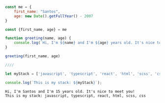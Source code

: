 ``` javascript
const me = {
    first_name: "Santos",
    age: new Date().getFullYear() - 2007
}

const {first_name, age} = me

function greeting(name, age) {
    console.log(`Hi, I'm ${name} and I'm ${age} years old. It's nice to meet you!`) 
}

greeting(first_name, age)

////

let myStack = ['javascript', 'typescript', 'react', 'html', 'scss', 'css'];

console.log(`This is my stack: ${myStack}`);

```
``` console
Hi, I'm Santos and I'm 15 years old. It's nice to meet you!
This is my stack: javascript, typescript, react, html, scss, css
```


<!--
### Wat heb ik de afgelopen week gedaan?
<!-a-START_SECTION:waka-a->

```text
JavaScript   2 hrs 12 mins   ██████████████████▓░░░░░░   74.43 %
Markdown     18 mins         ██▓░░░░░░░░░░░░░░░░░░░░░░   10.65 %
CSS          11 mins         █▓░░░░░░░░░░░░░░░░░░░░░░░   06.66 %
Text         4 mins          ▓░░░░░░░░░░░░░░░░░░░░░░░░   02.36 %
JSON         3 mins          ▓░░░░░░░░░░░░░░░░░░░░░░░░   02.09 %
HTML         2 mins          ▒░░░░░░░░░░░░░░░░░░░░░░░░   01.55 %
```

<!-a-END_SECTION:waka-a-> 
-->


<!--<p>&nbsp;<img align="center" src="https://github-readme-stats.vercel.app/api?username=santosvdw&show_icons=true&locale=en" alt="santosvdw" /></p>-->
